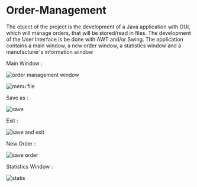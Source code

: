 # Order-Management

The object of the project is the development of a Java application with GUI, which will
manage orders, that will be stored/read in files. The development of the User Interface is be done with AWT and/or
Swing. 
The application contains a main window, a new order window, a statistics window and a manufacturer's information window

Main Window : 

![order management window](https://github.com/KaterinaGavala/Order-Management/assets/121763578/1100a876-0196-44e4-878c-363af5e4b5da)

![menu file](https://github.com/KaterinaGavala/Order-Management/assets/121763578/f230eacc-1b86-4caf-9542-399ef3374345)

Save as :

![save](https://github.com/KaterinaGavala/Order-Management/assets/121763578/8a00c657-d358-4be1-92ca-eeb8fa53092b)

Exit :

![save and exit](https://github.com/KaterinaGavala/Order-Management/assets/121763578/a0f8ae4e-a372-4e18-92f2-1d6eedbbb8b7)

New Order :

![save order](https://github.com/KaterinaGavala/Order-Management/assets/121763578/5913fe34-b5e3-4630-84a4-2201bb08d890)

Statistics Window :

![statis](https://github.com/KaterinaGavala/Order-Management/assets/121763578/0bf43186-49b3-4877-ac8b-0b13059f7fb1)


